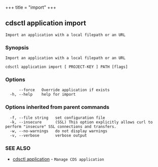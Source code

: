 +++
title = "import"
+++
## cdsctl application import

`Import an application with a local filepath or an URL`

### Synopsis

`Import an application with a local filepath or an URL`

```
cdsctl application import [ PROJECT-KEY ] PATH [flags]
```

### Options

```
      --force   Override application if exists
  -h, --help    help for import
```

### Options inherited from parent commands

```
  -f, --file string   set configuration file
  -k, --insecure      (SSL) This option explicitly allows curl to perform "insecure" SSL connections and transfers.
  -w, --no-warnings   do not display warnings
  -v, --verbose       verbose output
```

### SEE ALSO

* [cdsctl application](/manual/components/cdsctl/application/)	 - `Manage CDS application`

